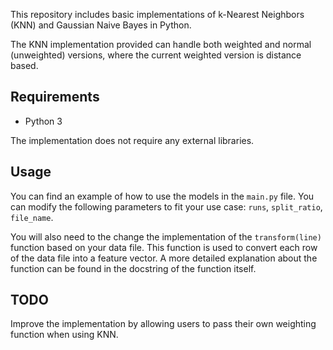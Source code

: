 This repository includes basic implementations of k-Nearest Neighbors (KNN) and Gaussian Naive Bayes in Python.

The KNN implementation provided can handle both weighted and normal (unweighted) versions, where the current weighted version is distance based.

## Requirements
- Python 3

The implementation does not require any external libraries.

## Usage
You can find an example of how to use the models in the `main.py` file. You can modify the following parameters to fit your use case:
`runs`, `split_ratio`, `file_name`. 

You will also need to the change the implementation of the `transform(line)` function based on your data file. This function is used to convert each row of the data file into a 
feature vector. A more detailed explanation about the function can be found in the docstring of the function itself.

## TODO
Improve the implementation by allowing users to pass their own weighting function when using KNN.